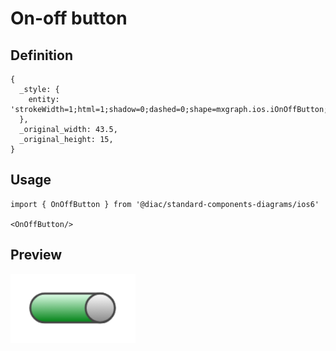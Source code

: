 # On-off button

## Definition

```
{
  _style: { 
    entity: 'strokeWidth=1;html=1;shadow=0;dashed=0;shape=mxgraph.ios.iOnOffButton;mainText=;strokeColor=#444444;fontSize=9;fontColor=#ffffff;spacingRight=14;buttonState=on;sketch=0;',
  },
  _original_width: 43.5,
  _original_height: 15,
}
```

## Usage

```
import { OnOffButton } from '@diac/standard-components-diagrams/ios6'

<OnOffButton/>
```

## Preview

<img src="./on-off-button.png" width="200"/>
